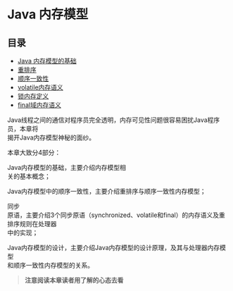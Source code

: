 # Java 内存模型

## 目录

* [Java 内存模型的基础](/di-san-zhang-java-nei-cun-mo-xing/java-nei-cun-mo-xing-de-ji-chu.md) 
* [重排序](/di-san-zhang-java-nei-cun-mo-xing/zhong-pai-xu.md) 
* [顺序一致性](/di-san-zhang-java-nei-cun-mo-xing/shun-xu-yi-zhi-xing.md) 
* [volatile内存语义](/di-san-zhang-java-nei-cun-mo-xing/volatilenei-cun-yu-yi.md) 
* [锁内存定义](/di-san-zhang-java-nei-cun-mo-xing/suo-nei-cun-ding-yi.md) 
* [final域内存语义](/di-san-zhang-java-nei-cun-mo-xing/finalyu-nei-cun-yu-yi.md)



Java线程之间的通信对程序员完全透明，内存可见性问题很容易困扰Java程序员，本章将  
揭开Java内存模型神秘的面纱。

本章大致分4部分：

Java内存模型的基础，主要介绍内存模型相  
关的基本概念；

Java内存模型中的顺序一致性，主要介绍重排序与顺序一致性内存模型；

同步  
原语，主要介绍3个同步原语（synchronized、volatile和final）的内存语义及重排序规则在处理器  
中的实现；

Java内存模型的设计，主要介绍Java内存模型的设计原理，及其与处理器内存模型  
和顺序一致性内存模型的关系。

> **注意阅读本章读者用了解的心态去看**




